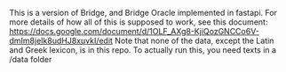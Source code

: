 This is a version of Bridge, and Bridge Oracle implemented in fastapi. For more details of how all of this is supposed to work, see this document: https://docs.google.com/document/d/1OLF_AXg8-KjiQozGNCCo6V-dmIm8jeIk8udHJ8xuvkI/edit
Note that none of the data, except the Latin and Greek lexicon, is in this repo. To actually run this, you need texts in a /data folder
